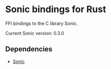 # Sonic bindings for Rust

FFI bindings to the C library Sonic.

Current Sonic version: 0.3.0

## Dependencies

- [Sonic](https://github.com/waywardgeek/sonic)
